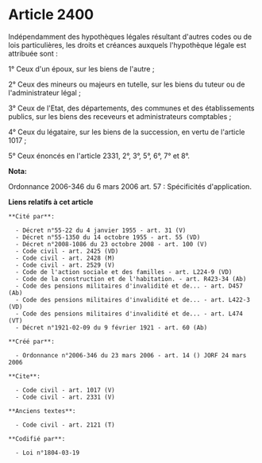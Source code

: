 # Article 2400

Indépendamment des hypothèques légales résultant d'autres codes ou de lois particulières, les droits et créances auxquels
l'hypothèque légale est attribuée sont : 

1° Ceux d'un époux, sur les biens de l'autre ; 

2° Ceux des mineurs ou majeurs en tutelle, sur les biens du tuteur ou de l'administrateur légal ; 

3° Ceux de l'Etat, des départements, des communes et des établissements publics, sur les biens des receveurs et
administrateurs comptables ; 

4° Ceux du légataire, sur les biens de la succession, en vertu de l'article 1017 ; 

5° Ceux énoncés en l'article 2331, 2°, 3°, 5°, 6°, 7° et 8°.

**Nota:**

Ordonnance 2006-346 du 6 mars 2006 art. 57 : Spécificités d'application.

**Liens relatifs à cet article**

	**Cité par**:

	  - Décret n°55-22 du 4 janvier 1955 - art. 31 (V)
	  - Décret n°55-1350 du 14 octobre 1955 - art. 55 (VD)
	  - Décret n°2008-1086 du 23 octobre 2008 - art. 100 (V)
	  - Code civil - art. 2425 (VD)
	  - Code civil - art. 2428 (M)
	  - Code civil - art. 2529 (V)
	  - Code de l'action sociale et des familles - art. L224-9 (VD)
	  - Code de la construction et de l'habitation. - art. R423-34 (Ab)
	  - Code des pensions militaires d'invalidité et de... - art. D457 (Ab)
	  - Code des pensions militaires d'invalidité et de... - art. L422-3 (VD)
	  - Code des pensions militaires d'invalidité et de... - art. L474 (VT)
	  - Décret n°1921-02-09 du 9 février 1921 - art. 60 (Ab)

	**Créé par**:

	  - Ordonnance n°2006-346 du 23 mars 2006 - art. 14 () JORF 24 mars 2006

	**Cite**:

	  - Code civil - art. 1017 (V)
	  - Code civil - art. 2331 (V)

	**Anciens textes**:

	  - Code civil - art. 2121 (T)

	**Codifié par**:

	  - Loi n°1804-03-19
